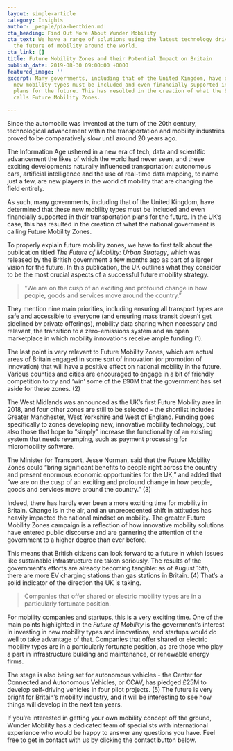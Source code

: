 ```yaml
---
layout: simple-article
category: Insights
author: _people/pia-benthien.md
cta_heading: Find Out More About Wunder Mobility
cta_text: We have a range of solutions using the latest technology driving forward
  the future of mobility around the world.
cta_link: []
title: Future Mobility Zones and their Potential Impact on Britain
publish_date: 2019-08-30 09:00:00 +0000
featured_image: ''
excerpt: Many governments, including that of the United Kingdom, have determined that
  new mobility types must be included and even financially supported in their transportation
  plans for the future. This has resulted in the creation of what the British government
  calls Future Mobility Zones.

---
```

Since the automobile was invented at the turn of the 20th century, technological advancement within the transportation and mobility industries proved to be comparatively slow until around 20 years ago.

The Information Age ushered in a new era of tech, data and scientific advancement the likes of which the world had never seen, and these exciting developments naturally influenced transportation: autonomous cars, artificial intelligence and the use of real-time data mapping, to name just a few, are new players in the world of mobility that are changing the field entirely.

As such, many governments, including that of the United Kingdom, have determined that these new mobility types must be included and even financially supported in their transportation plans for the future. In the UK’s case, this has resulted in the creation of what the national government is calling Future Mobility Zones.

To properly explain future mobility zones, we have to first talk about the publication titled _The Future of Mobility: Urban Strategy_, which was released by the British government a few months ago as part of a larger vision for the future. In this publication, the UK outlines what they consider to be the most crucial aspects of a successful future mobility strategy.

> "We are on the cusp of an exciting and profound change in how people, goods and services move around the country.”

They mention nine main priorities, including ensuring all transport types are safe and accessible to everyone (and ensuring mass transit doesn’t get sidelined by private offerings), mobility data sharing when necessary and relevant, the transition to a zero-emissions system and an open marketplace in which mobility innovations receive ample funding (1).

  
The last point is very relevant to Future Mobility Zones, which are actual areas of Britain engaged in some sort of innovation (or promotion of innovation) that will have a positive effect on national mobility in the future. Various counties and cities are encouraged to engage in a bit of friendly competition to try and ‘win’ some of the £90M that the government has set aside for these zones. (2) 

The West Midlands was announced as the UK’s first Future Mobility area in 2018, and four other zones are still to be selected - the shortlist includes Greater Manchester, West Yorkshire and West of England. Funding goes specifically to zones developing new, innovative mobility technology, but also those that hope to “simply” increase the functionality of an existing system that needs revamping, such as payment processing for micromobility software.

The Minister for Transport, Jesse Norman, said that the Future Mobility Zones could “bring significant benefits to people right across the country and present enormous economic opportunities for the UK,” and added that “we are on the cusp of an exciting and profound change in how people, goods and services move around the country.” (3)

Indeed, there has hardly ever been a more exciting time for mobility in Britain. Change is in the air, and an unprecedented shift in attitudes has heavily impacted the national mindset on mobility. The greater Future Mobility Zones campaign is a reflection of how innovative mobility solutions have entered public discourse and are garnering the attention of the government to a higher degree than ever before.

This means that British citizens can look forward to a future in which issues like sustainable infrastructure are taken seriously. The results of the government’s efforts are already becoming tangible: as of August 15th, there are more EV charging stations than gas stations in Britain. (4) That’s a solid indicator of the direction the UK is taking.

> Companies that offer shared or electric mobility types are in a particularly fortunate position.

  
For mobility companies and startups, this is a very exciting time. One of the main points highlighted in the _Future of Mobility_ is the government’s interest in investing in new mobility types and innovations, and startups would do well to take advantage of that. Companies that offer shared or electric mobility types are in a particularly fortunate position, as are those who play a part in infrastructure building and maintenance, or renewable energy firms.

The stage is also being set for autonomous vehicles - the Center for Connected and Autonomous Vehicles, or CCAV, has pledged £25M to develop self-driving vehicles in four pilot projects. (5) The future is very bright for Britain’s mobility industry, and it will be interesting to see how things will develop in the next ten years.

If you’re interested in getting your own mobility concept off the ground, Wunder Mobility has a dedicated team of specialists with international experience who would be happy to answer any questions you have. Feel free to get in contact with us by clicking the contact button below.